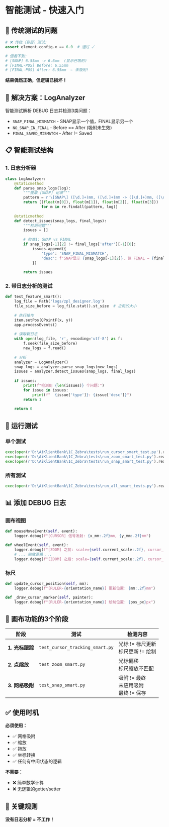 # 智能测试 - 快速入门

## 🎯 传统测试的问题

```python
# ❌ 传统（盲目）测试:
assert element.config.x == 6.0  # 通过 ✓

# 但看不到:
# [SNAP] 6.55mm -> 6.6mm  (显示已吸附)
# [FINAL-POS] Before: 6.55mm
# [FINAL-POS] After: 6.55mm  ← 未吸附!
```

**结果偶然正确，但逻辑已损坏！**

## 🔬 解决方案：LogAnalyzer

智能测试解析 DEBUG 日志并检测3类问题：
- `SNAP_FINAL_MISMATCH` - SNAP显示一个值，FINAL显示另一个
- `NO_SNAP_IN_FINAL` - Before == After (吸附未生效)
- `FINAL_SAVED_MISMATCH` - After != Saved

## 📋 智能测试结构

### 1. 日志分析器

```python
class LogAnalyzer:
    @staticmethod
    def parse_snap_logs(log):
        """提取 [SNAP] 记录"""
        pattern = r'\[SNAP\] ([\d.]+)mm, ([\d.]+)mm -> ([\d.]+)mm, ([\d.]+)mm'
        return [(float(m[0]), float(m[1]), float(m[2]), float(m[3])) 
                for m in re.findall(pattern, log)]
    
    @staticmethod
    def detect_issues(snap_logs, final_logs):
        """检测问题"""
        issues = []
        
        # 检查1: SNAP vs FINAL
        if snap_logs[-1][2] != final_logs['after'][-1][0]:
            issues.append({
                'type': 'SNAP_FINAL_MISMATCH',
                'desc': f'SNAP显示 {snap_logs[-1][2]}, 但 FINAL = {final_logs["after"][-1][0]}'
            })
        
        return issues
```

### 2. 带日志分析的测试

```python
def test_feature_smart():
    log_file = Path('logs/zpl_designer.log')
    file_size_before = log_file.stat().st_size  # 之前的大小
    
    # 执行操作
    item.setPos(QPointF(x, y))
    app.processEvents()
    
    # 读取新日志
    with open(log_file, 'r', encoding='utf-8') as f:
        f.seek(file_size_before)
        new_logs = f.read()
    
    # 分析
    analyzer = LogAnalyzer()
    snap_logs = analyzer.parse_snap_logs(new_logs)
    issues = analyzer.detect_issues(snap_logs, final_logs)
    
    if issues:
        print(f"检测到 {len(issues)} 个问题:")
        for issue in issues:
            print(f"  {issue['type']}: {issue['desc']}")
        return 1
    
    return 0
```

## 🚀 运行测试

### 单个测试
```python
exec(open(r'D:\AiKlientBank\1C_Zebra\tests\run_cursor_smart_test.py').read())
exec(open(r'D:\AiKlientBank\1C_Zebra\tests\run_zoom_smart_test.py').read())
exec(open(r'D:\AiKlientBank\1C_Zebra\tests\run_snap_smart_test.py').read())
```

### 所有测试
```python
exec(open(r'D:\AiKlientBank\1C_Zebra\tests\run_all_smart_tests.py').read())
```

## 📊 添加 DEBUG 日志

### 画布视图
```python
def mouseMoveEvent(self, event):
    logger.debug(f"[CURSOR] 信号发射: {x_mm:.2f}mm, {y_mm:.2f}mm")

def wheelEvent(self, event):
    logger.debug(f"[ZOOM] 之前: scale={self.current_scale:.2f}, cursor_pos=({old_pos.x():.1f}, {old_pos.y():.1f})")
    # ... 缩放逻辑 ...
    logger.debug(f"[ZOOM] 之后: scale={self.current_scale:.2f}, cursor_pos=({new_pos.x():.1f}, {new_pos.y():.1f})")
```

### 标尺
```python
def update_cursor_position(self, mm):
    logger.debug(f"[RULER-{orientation_name}] 更新位置: {mm:.2f}mm")

def _draw_cursor_marker(self, painter):
    logger.debug(f"[RULER-{orientation_name}] 绘制位置: {pos_px}px")
```

## 🎯 画布功能的3个阶段

| 阶段 | 测试 | 检测内容 |
|------|------|-------------|
| **1. 光标跟踪** | `test_cursor_tracking_smart.py` | 光标 != 标尺更新<br>标尺更新 != 绘制 |
| **2. 点缩放** | `test_zoom_smart.py` | 光标偏移<br>标尺缩放不匹配 |
| **3. 网格吸附** | `test_snap_smart.py` | 吸附 != 最终<br>未应用吸附<br>最终 != 保存 |

## ✅ 使用时机

**必须使用：**
- ✅ 网格吸附
- ✅ 缩放
- ✅ 拖放
- ✅ 坐标转换
- ✅ 任何有中间状态的逻辑

**不需要：**
- ❌ 简单数学计算
- ❌ 无逻辑的getter/setter

## 🔑 关键规则

**没有日志分析 = 不工作！**